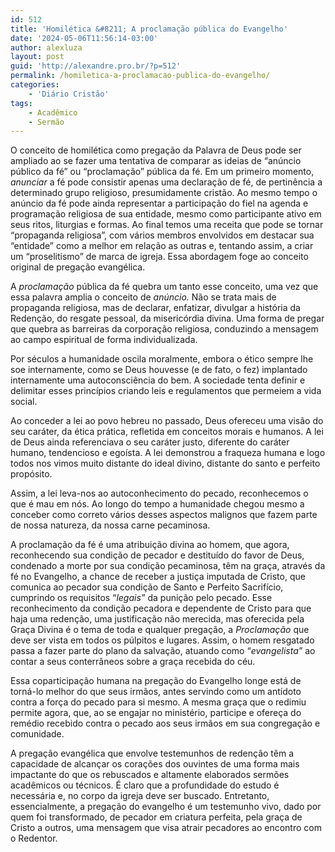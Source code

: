 ```yaml
---
id: 512
title: 'Homilética &#8211; A proclamação pública do Evangelho'
date: '2024-05-06T11:56:14-03:00'
author: alexluza
layout: post
guid: 'http://alexandre.pro.br/?p=512'
permalink: /homiletica-a-proclamacao-publica-do-evangelho/
categories:
    - 'Diário Cristão'
tags:
    - Acadêmico
    - Sermão
---
```


O conceito de homilética como pregação da Palavra de Deus pode ser ampliado ao se fazer uma tentativa de comparar as ideias de “anúncio público da fé” ou “proclamação” pública da fé. Em um primeiro momento, *anunciar* a fé pode consistir apenas uma declaração de fé, de pertinência a determinado grupo religioso, presumidamente cristão. Ao mesmo tempo o anúncio da fé pode ainda representar a participação do fiel na agenda e programação religiosa de sua entidade, mesmo como participante ativo em seus ritos, liturgias e formas. Ao final temos uma receita que pode se tornar “propaganda religiosa”, com vários membros envolvidos em destacar sua “entidade” como a melhor em relação as outras e, tentando assim, a criar um “proselitismo” de marca de igreja. Essa abordagem foge ao conceito original de pregação evangélica.

A *proclamação* pública da fé quebra um tanto esse conceito, uma vez que essa palavra amplia o conceito de *anúncio.* Não se trata mais de propaganda religiosa, mas de declarar, enfatizar, divulgar a história da Redenção, do resgate pessoal, da misericórdia divina. Uma forma de pregar que quebra as barreiras da corporação religiosa, conduzindo a mensagem ao campo espiritual de forma individualizada.

Por séculos a humanidade oscila moralmente, embora o ético sempre lhe soe internamente, como se Deus houvesse (e de fato, o fez) implantado internamente uma autoconsciência do bem. A sociedade tenta definir e delimitar esses princípios criando leis e regulamentos que permeiem a vida social.

Ao conceder a lei ao povo hebreu no passado, Deus ofereceu uma visão do seu caráter, da ética prática, refletida em conceitos morais e humanos. A lei de Deus ainda referenciava o seu caráter justo, diferente do caráter humano, tendencioso e egoísta. A lei demonstrou a fraqueza humana e logo todos nos vimos muito distante do ideal divino, distante do santo e perfeito propósito.

Assim, a lei leva-nos ao autoconhecimento do pecado, reconhecemos o que é mau em nós. Ao longo do tempo a humanidade chegou mesmo a conceber como correto vários desses aspectos malignos que fazem parte de nossa natureza, da nossa carne pecaminosa.

A proclamação da fé é uma atribuição divina ao homem, que agora, reconhecendo sua condição de pecador e destituído do favor de Deus, condenado a morte por sua condição pecaminosa, têm na graça, através da fé no Evangelho, a chance de receber a justiça imputada de Cristo, que comunica ao pecador sua condição de Santo e Perfeito Sacrifício, cumprindo os requisitos “*legais”* da punição pelo pecado. Esse reconhecimento da condição pecadora e dependente de Cristo para que haja uma redenção, uma justificação não merecida, mas oferecida pela Graça Divina é o tema de toda e qualquer pregação, a *Proclamação* que deve ser vista em todos os púlpitos e lugares. Assim, o homem resgatado passa a fazer parte do plano da salvação, atuando como “*evangelista”* ao contar a seus conterrâneos sobre a graça recebida do céu.

Essa coparticipação humana na pregação do Evangelho longe está de torná-lo melhor do que seus irmãos, antes servindo como um antídoto contra a força do pecado para si mesmo. A mesma graça que o redimiu permite agora, que, ao se engajar no ministério, participe e ofereça do remédio recebido contra o pecado aos seus irmãos em sua congregação e comunidade.

A pregação evangélica que envolve testemunhos de redenção têm a capacidade de alcançar os corações dos ouvintes de uma forma mais impactante do que os rebuscados e altamente elaborados sermões acadêmicos ou técnicos. É claro que a profundidade do estudo é necessária e, no corpo da igreja deve ser buscado. Entretanto, essencialmente, a pregação do evangelho é um testemunho vivo, dado por quem foi transformado, de pecador em criatura perfeita, pela graça de Cristo a outros, uma mensagem que visa atrair pecadores ao encontro com o Redentor.